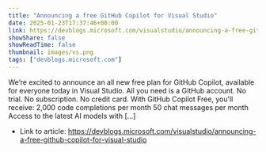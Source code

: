 ```yaml
---
title: "Announcing a free GitHub Copilot for Visual Studio"
date: 2025-01-23T17:37:46+00:00
link: https://devblogs.microsoft.com/visualstudio/announcing-a-free-github-copilot-for-visual-studio
showShare: false
showReadTime: false
thumbnail: images/vs.png
tags: ["devblogs.microsoft.com"]
---
```

We’re excited to announce an all new free plan for GitHub Copilot, available for everyone today in Visual Studio. All you need is a GitHub account. No trial. No subscription. No credit card. With GitHub Copilot Free, you’ll receive: 2,000 code completions per month 50 chat messages per month Access to the latest AI models with […]

- Link to article: https://devblogs.microsoft.com/visualstudio/announcing-a-free-github-copilot-for-visual-studio